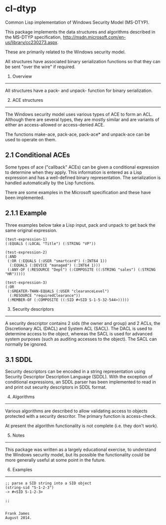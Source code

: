 cl-dtyp
=======

Common Lisp implementation of Windows Security Model (MS-DTYP).


This package implements the data structures and algorithms described 
in the MS-DTYP specification, http://msdn.microsoft.com/en-us/library/cc230273.aspx. 

These are primarily related to the Windows security model.

All structures have associated binary serialization functions so that they 
can be sent "over the wire" if required.

1. Overview
------------

All structures have a pack- and unpack- function for binary serialization. 

2. ACE structures
------------------

The Windows security model uses various types of ACE to form an ACL. Although
there are several types, they are mostly similar and are variants of either
an access-allowed or access-denied ACE. 

The functions make-ace, pack-ace, pack-ace* and unpack-ace can be used to operate
on them.

2.1 Conditional ACEs
----------------------

Some types of ace ("callback" ACEs) can be given a conditional expression
to determine when they apply. This information is entered as a Lisp expression
and has a well-defined binary representation. The serialization is handled 
automatically by the Lisp functions. 

There are some examples in the Microsoft specification and these have been
implemented. 

2.1.1 Example 
--------------

Three examples below take a Lisp input, pack and unpack to get back the 
same original expression.

```
(test-expression-1)
(:EQUALS (:LOCAL "Title") (:STRING "VP"))

(test-expression-2)
(:AND
 (:OR (:EQUALS (:USER "smartcard") (:INT64 1))
  (:EQUALS (:DEVICE "managed") (:INT64 1)))
 (:ANY-OF (:RESOURCE "Dept") (:COMPOSITE ((:STRING "sales") (:STRING "HR")))))

(test-expression-3)
(:OR
 (:GREATER-THAN-EQUALS (:USER "clearanceLevel")
  (:RESOURCE "requiredClearance"))
 (:MEMBER-OF (:COMPOSITE ((:SID #<SID S-1-5-32-544>)))))
```

3. Security descriptors
-------------------------

A security descriptor contains 2 sids (the owner and group) and 2 ACLs,
the Discretionary ACL (DACL) and System ACL (SACL). The DACL is used to determine
access to the object, whereas the SACL is used for advanced system purposes 
(such as auditing accesses to the object). The SACL can normally be ignored.


3.1 SDDL
--------

Security descriptors can be encoded in a string representation using 
Security Descriptor Description Language (SDDL). With the exception of 
conditional expressions, an SDDL parser has been implemented to read 
in and print out security descriptors in SDDL format. 

4. Algorithms 
-------------

Various algorithms are described to allow validating access to objects 
protected with a security descritor. The primary function is access-check.

At present the algorithm functionality is not complete (i.e. they don't work).


5. Notes
---------

This package was written as a largely educational exercise, to understand
the Windows security model, but its possible the functionality could be more
generally useful at some point in the future. 

6. Examples
------------

```
;; parse a SID string into a SID object
(string-sid "S-1-2-3")
-> #<SID S-1-2-3>

;; 


Frank James 
August 2014.

